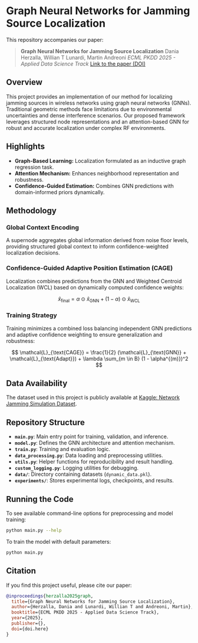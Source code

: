 # Graph Neural Networks for Jamming Source Localization

This repository accompanies our paper:

> **Graph Neural Networks for Jamming Source Localization**
> Dania Herzalla, Willian T Lunardi, Martin Andreoni
> *ECML PKDD 2025 - Applied Data Science Track*
> [Link to the paper (DOI)](doi.here)

## Overview

This project provides an implementation of our method for localizing jamming sources in wireless networks using graph neural networks (GNNs). Traditional geometric methods face limitations due to environmental uncertainties and dense interference scenarios. Our proposed framework leverages structured node representations and an attention-based GNN for robust and accurate localization under complex RF environments.

## Highlights

* **Graph-Based Learning:** Localization formulated as an inductive graph regression task.
* **Attention Mechanism:** Enhances neighborhood representation and robustness.
* **Confidence-Guided Estimation:** Combines GNN predictions with domain-informed priors dynamically.

## Methodology

### Global Context Encoding

A supernode aggregates global information derived from noise floor levels, providing structured global context to inform confidence-weighted localization decisions.

### Confidence-Guided Adaptive Position Estimation (CAGE)

Localization combines predictions from the GNN and Weighted Centroid Localization (WCL) based on dynamically computed confidence weights:

$$
\hat{x}_{\text{final}} = \alpha \odot \hat{x}_{\text{GNN}} + (1 - \alpha) \odot \hat{x}_{\text{WCL}}
$$

### Training Strategy

Training minimizes a combined loss balancing independent GNN predictions and adaptive confidence weighting to ensure generalization and robustness:

$$
\mathcal{L}_{\text{CAGE}} = \frac{1}{2} (\mathcal{L}_{\text{GNN}} + \mathcal{L}_{\text{Adapt}}) + \lambda \sum_{m \in B} (1 - \alpha^{(m)})^2
$$


## Data Availability

The dataset used in this project is publicly available at [Kaggle: Network Jamming Simulation Dataset](https://www.kaggle.com/datasets/daniaherzalla/network-jamming-dataset).

## Repository Structure

* **`main.py`**: Main entry point for training, validation, and inference.
* **`model.py`**: Defines the GNN architecture and attention mechanism.
* **`train.py`**: Training and evaluation logic.
* **`data_processing.py`**: Data loading and preprocessing utilities.
* **`utils.py`**: Helper functions for reproducibility and result handling.
* **`custom_logging.py`**: Logging utilities for debugging.
* **`data/`**: Directory containing datasets (`dynamic_data.pkl`).
* **`experiments/`**: Stores experimental logs, checkpoints, and results.

## Running the Code

To see available command-line options for preprocessing and model training:

```bash
python main.py --help
```

To train the model with default parameters:

```bash
python main.py
```

## Citation

If you find this project useful, please cite our paper:

```bibtex
@inproceedings{herzalla2025graph,
  title={Graph Neural Networks for Jamming Source Localization},
  author={Herzalla, Dania and Lunardi, Willian T and Andreoni, Martin},
  booktitle={ECML PKDD 2025 - Applied Data Science Track},
  year={2025},
  publisher={},
  doi={doi.here}
}
```
